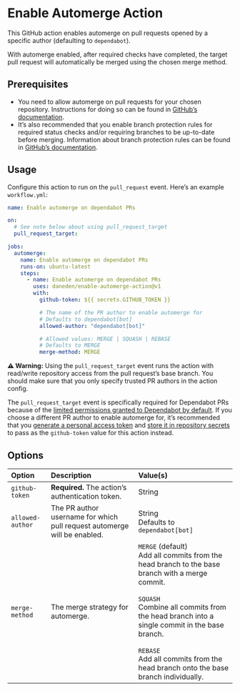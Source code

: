 # Enable Automerge Action

This GitHub action enables automerge on pull requests opened by a specific
author (defaulting to `dependabot`).

With automerge enabled, after required checks have completed, the target pull
request will automatically be merged using the chosen merge method.

## Prerequisites

- You need to allow automerge on pull requests for your chosen repository.
  Instructions for doing so can be found in
  [GitHub’s documentation](https://docs.github.com/en/github/administering-a-repository/managing-auto-merge-for-pull-requests-in-your-repository).
- It’s also recommended that you enable branch protection rules for required
  status checks and/or requiring branches to be up-to-date before merging.
  Information about branch protection rules can be found in
  [GitHub’s documentation](https://docs.github.com/en/github/administering-a-repository/managing-a-branch-protection-rule).

## Usage

Configure this action to run on the `pull_request` event. Here’s an example
`workflow.yml`:

```yaml
name: Enable automerge on dependabot PRs

on:
  # See note below about using pull_request_target
  pull_request_target:

jobs:
  automerge:
    name: Enable automerge on dependabot PRs
    runs-on: ubuntu-latest
    steps:
      - name: Enable automerge on dependabot PRs
        uses: daneden/enable-automerge-action@v1
        with:
          github-token: ${{ secrets.GITHUB_TOKEN }}

          # The name of the PR author to enable automerge for
          # Defaults to dependabot[bot]
          allowed-author: "dependabot[bot]"

          # Allowed values: MERGE | SQUASH | REBASE
          # Defaults to MERGE
          merge-method: MERGE
```

**⚠️ Warning:** Using the `pull_request_target` event runs the action with
read/write repository access from the pull request’s base branch. You should
make sure that you only specify trusted PR authors in the action config.

The `pull_request_target` event is specifically required for Dependabot PRs
because of the
[limited permissions granted to Dependabot by default](https://github.blog/changelog/2021-02-19-github-actions-workflows-triggered-by-dependabot-prs-will-run-with-read-only-permissions/).
If you choose a different PR author to enable automerge for, it’s recommended
that you
[generate a personal access token](https://docs.github.com/en/github/authenticating-to-github/creating-a-personal-access-token)
and
[store it in repository secrets](https://docs.github.com/en/actions/reference/encrypted-secrets)
to pass as the `github-token` value for this action instead.

## Options

| Option           | Description                                                              | Value(s)                                                                                                                                                                                                                                                                                                  |
| :--------------- | :----------------------------------------------------------------------- | :-------------------------------------------------------------------------------------------------------------------------------------------------------------------------------------------------------------------------------------------------------------------------------------------------------- |
| `github-token`   | **Required.** The action’s authentication token.                         | String                                                                                                                                                                                                                                                                                                    |
| `allowed-author` | The PR author username for which pull request automerge will be enabled. | String<br/>Defaults to `dependabot[bot]`                                                                                                                                                                                                                                                                  |
| `merge-method`   | The merge strategy for automerge.                                        | `MERGE` (default)<br/>Add all commits from the head branch to the base branch with a merge commit.<br/><br/> `SQUASH`<br/>Combine all commits from the head branch into a single commit in the base branch.<br/><br/>`REBASE`<br/>Add all commits from the head branch onto the base branch individually. |
